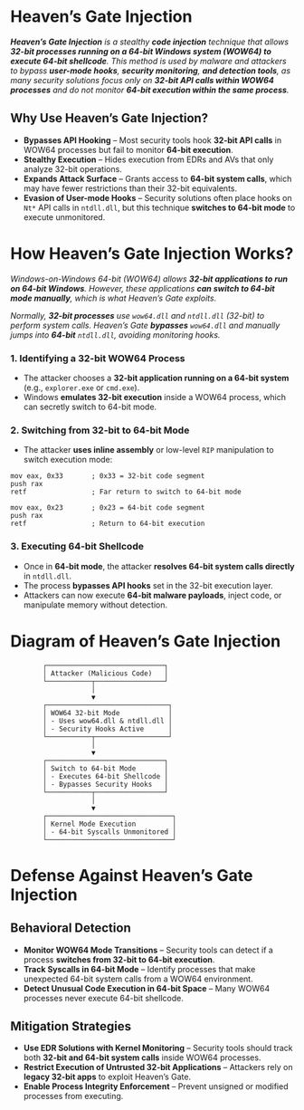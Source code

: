 # Heaven’s Gate Injection
***Heaven’s Gate Injection** is a stealthy **code injection** technique that allows **32-bit processes running on a 64-bit Windows system (WOW64) to execute 64-bit shellcode**.
This method is used by malware and attackers to bypass **user-mode hooks**, **security monitoring**, **and detection tools**, as many security solutions focus only on **32-bit API calls within WOW64 processes** and do not monitor **64-bit execution within the same process**.*

## Why Use Heaven’s Gate Injection?

- **Bypasses API Hooking** – Most security tools hook **32-bit API calls** in WOW64 processes but fail to monitor **64-bit execution**.
- **Stealthy Execution** – Hides execution from EDRs and AVs that only analyze 32-bit operations.
- **Expands Attack Surface** – Grants access to **64-bit system calls**, which may have fewer restrictions than their 32-bit equivalents.
- **Evasion of User-mode Hooks** – Security solutions often place hooks on ```Nt*``` API calls in ```ntdll.dll```, but this technique **switches to 64-bit mode** to execute unmonitored.

# How Heaven’s Gate Injection Works?

*Windows-on-Windows 64-bit (WOW64) allows **32-bit applications to run on 64-bit Windows**.
However, these applications **can switch to 64-bit mode manually**, which is what Heaven’s Gate exploits.*

*Normally, **32-bit processes** use ```wow64.dll``` and ```ntdll.dll``` (32-bit) to perform system calls.
Heaven’s Gate **bypasses** ```wow64.dll``` and manually jumps into **64-bit** ```ntdll.dll```, avoiding monitoring hooks.*

### 1. Identifying a 32-bit WOW64 Process

- The attacker chooses a **32-bit application running on a 64-bit system** (e.g., ```explorer.exe``` or ```cmd.exe```).
- Windows **emulates 32-bit execution** inside a WOW64 process, which can secretly switch to 64-bit mode.

### 2. Switching from 32-bit to 64-bit Mode

- The attacker **uses inline assembly** or low-level ```RIP``` manipulation to switch execution mode:
```
mov eax, 0x33       ; 0x33 = 32-bit code segment
push rax
retf                ; Far return to switch to 64-bit mode

mov eax, 0x23       ; 0x23 = 64-bit code segment
push rax
retf                ; Return to 64-bit execution
```

### 3. Executing 64-bit Shellcode

- Once in **64-bit mode**, the attacker **resolves 64-bit system calls directly** in ```ntdll.dll```.
- The process **bypasses API hooks** set in the 32-bit execution layer.
- Attackers can now execute **64-bit malware payloads**, inject code, or manipulate memory without detection.

# Diagram of Heaven’s Gate Injection
```
        ┌─────────────────────────────┐
        │ Attacker (Malicious Code)   │
        └───────────┬─────────────────┘
                    │
                    ▼
        ┌──────────────────────────────┐
        │ WOW64 32-bit Mode            │
        │ - Uses wow64.dll & ntdll.dll │
        │ - Security Hooks Active      │
        └───────────┬──────────────────┘
                    │
                    ▼
        ┌─────────────────────────────┐
        │ Switch to 64-bit Mode       │
        │ - Executes 64-bit Shellcode │
        │ - Bypasses Security Hooks   │
        └───────────┬─────────────────┘
                    │
                    ▼
        ┌───────────────────────────────┐
        │ Kernel Mode Execution         │
        │ - 64-bit Syscalls Unmonitored │
        └───────────────────────────────┘
```

# Defense Against Heaven’s Gate Injection
## Behavioral Detection
- **Monitor WOW64 Mode Transitions** – Security tools can detect if a process **switches from 32-bit to 64-bit execution**.
- **Track Syscalls in 64-bit Mode** – Identify processes that make unexpected 64-bit system calls from a WOW64 environment.
- **Detect Unusual Code Execution in 64-bit Space** – Many WOW64 processes never execute 64-bit shellcode.

## Mitigation Strategies
- **Use EDR Solutions with Kernel Monitoring** – Security tools should track both **32-bit and 64-bit system calls** inside WOW64 processes.
- **Restrict Execution of Untrusted 32-bit Applications** – Attackers rely on **legacy 32-bit apps** to exploit Heaven’s Gate.
- **Enable Process Integrity Enforcement** – Prevent unsigned or modified processes from executing.
